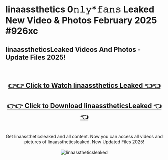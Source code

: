 # linaassthetics 0𝚗𝚕𝚢*𝚏𝚊𝚗𝚜 Leaked New Video & Photos February 2025 #926xc

<h2>linaasstheticsLeaked Videos And Photos - Update Files 2025!</h2>
<br>
<div align="center">
<h2><a href="https://mediaupload.pro?title=linaassthetics&ref=11F" rel="nofollow">👉👉 Click to Watch linaassthetics Leaked 👈👈</a></h2>
<h2><a href="https://mediaupload.pro?title=linaassthetics&ref=11F" rel="nofollow">👉👉 Click to Download linaasstheticsLeaked 👈👈</a></h2>
<br>
Get linaasstheticsleaked and all content. Now you can access all videos and pictures of linaasstheticsleaked. New Updated Files 2025!
<br>
<br>
<a href="https://mediaupload.pro?title=linaassthetics&ref=11F" rel="nofollow" data-target="animated-image.originalLink"><img src="https://i.ibb.co/Gkj2r4b/banner.png" alt="linaasstheticsleaked" style="max-width: 100%; display: inline-block;" data-target="animated-image.originalImage"></a>
</div>
<br>

